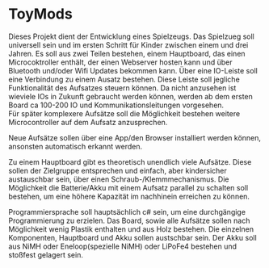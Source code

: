 # ToyMods

Dieses Projekt dient der Entwicklung eines Spielzeugs. 
Das Spielzueg soll universell sein und im ersten Schritt für Kinder zwischen einem und drei Jahren.
Es soll aus zwei Teilen bestehen, einem Hauptboard, das einen Microcoktroller enthält, der einen Webserver hosten kann
und über Bluetooth und/oder Wifi Updates bekommen kann. Über eine IO-Leiste soll eine Verbindung zu einem Ausatz bestehen.
Diese Leiste soll jegliche Funktionalität des Aufsatzes steuern können. Da nicht anzusehen ist wieviele IOs in Zukunft
gebraucht werden können, werden ab dem ersten Board ca 100-200 IO und Kommunikationsleitungen vorgesehen.  
Für später komplexere Aufsätze soll die Möglichkeit bestehen weitere Microcontroller auf dem Aufsatz anzusprechen.

Neue Aufsätze sollen über eine App/den Browser installiert werden können, ansonsten automatisch erkannt werden. 

Zu einem Hauptboard gibt es theoretisch unendlich viele Aufsätze. 
Diese sollen der Zielgruppe entsprechen und einfach, aber kindersicher austauschbar sein, über einen Schraub-/Klemmmechanismus.
Die Möglichkeit die Batterie/Akku mit einem Aufsatz parallel zu schalten soll bestehen, um eine höhere Kapazität im nachhinein 
erreichen zu können. 

Programmiersprache soll hauptsächlich c# sein, um eine durchgängige Programmierung zu erzielen. 
Das Board, sowie alle Aufsätze sollen nach Möglichkeit wenig Plastik enthalten und aus Holz bestehen. 
Die einzelnen Komponenten, Hauptboard und Akku sollen austschbar sein. 
Der Akku soll aus NiMH oder Eneloop(spezielle NiMH) oder LiPoFe4 bestehen und stoßfest gelagert sein. 


